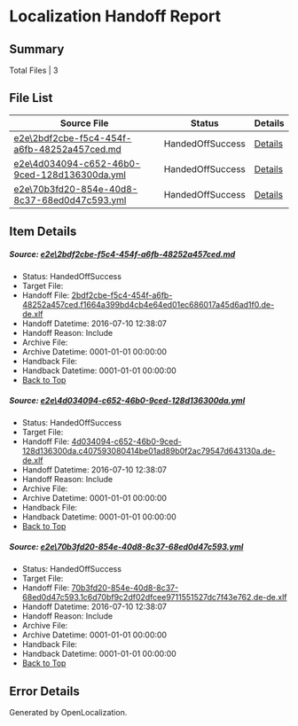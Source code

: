 # <a name='report-top'></a> Localization Handoff Report

## Summary
 Total Files | 3

## File List
 Source File | Status | Details 
 ----------- | ------ | ------- 
 [e2e\2bdf2cbe-f5c4-454f-a6fb-48252a457ced.md](https://github.com/OpenLocalizationTestOrg/oltest/blob/e16084e0bad7763542831c9c134be74db66081b1/e2e/2bdf2cbe-f5c4-454f-a6fb-48252a457ced.md) | HandedOffSuccess | [Details](#02285cfe87a2a78cd8f6aa672efa23bd1022e6ad1)
 [e2e\4d034094-c652-46b0-9ced-128d136300da.yml](https://github.com/OpenLocalizationTestOrg/oltest/blob/e16084e0bad7763542831c9c134be74db66081b1/e2e/4d034094-c652-46b0-9ced-128d136300da.yml) | HandedOffSuccess | [Details](#feb69ef4487f8e77698642f5594c14491ae589592)
 [e2e\70b3fd20-854e-40d8-8c37-68ed0d47c593.yml](https://github.com/OpenLocalizationTestOrg/oltest/blob/e16084e0bad7763542831c9c134be74db66081b1/e2e/70b3fd20-854e-40d8-8c37-68ed0d47c593.yml) | HandedOffSuccess | [Details](#f63d907a0821e4c506e9394523dc95a69074d0e64)

## Item Details
##### <a name='02285cfe87a2a78cd8f6aa672efa23bd1022e6ad1'></a> Source: [e2e\2bdf2cbe-f5c4-454f-a6fb-48252a457ced.md](https://github.com/OpenLocalizationTestOrg/oltest/blob/e16084e0bad7763542831c9c134be74db66081b1/e2e/2bdf2cbe-f5c4-454f-a6fb-48252a457ced.md)
* Status: HandedOffSuccess
* Target File: 
* Handoff File: [2bdf2cbe-f5c4-454f-a6fb-48252a457ced.f1664a399bd4cb4e64ed01ec686017a45d6ad1f0.de-de.xlf](https://github.com/OpenLocalizationTestOrg/olhandoff-e2e/blob/2e981549addf8a217cf5b4760b2404f9137f036f/ol-handoff/OpenLocalizationTestOrg/oltest-dede-fly/ci/ht/2bdf2cbe-f5c4-454f-a6fb-48252a457ced.f1664a399bd4cb4e64ed01ec686017a45d6ad1f0.de-de.xlf)
* Handoff Datetime: 2016-07-10 12:38:07
* Handoff Reason: Include
* Archive File: 
* Archive Datetime: 0001-01-01 00:00:00
* Handback File: 
* Handback Datetime: 0001-01-01 00:00:00
* [Back to Top](#report-top)

##### <a name='feb69ef4487f8e77698642f5594c14491ae589592'></a> Source: [e2e\4d034094-c652-46b0-9ced-128d136300da.yml](https://github.com/OpenLocalizationTestOrg/oltest/blob/e16084e0bad7763542831c9c134be74db66081b1/e2e/4d034094-c652-46b0-9ced-128d136300da.yml)
* Status: HandedOffSuccess
* Target File: 
* Handoff File: [4d034094-c652-46b0-9ced-128d136300da.c407593080414be01ad89b0f2ac79547d643130a.de-de.xlf](https://github.com/OpenLocalizationTestOrg/olhandoff-e2e/blob/2e981549addf8a217cf5b4760b2404f9137f036f/ol-handoff/OpenLocalizationTestOrg/oltest-dede-fly/ci/ht/4d034094-c652-46b0-9ced-128d136300da.c407593080414be01ad89b0f2ac79547d643130a.de-de.xlf)
* Handoff Datetime: 2016-07-10 12:38:07
* Handoff Reason: Include
* Archive File: 
* Archive Datetime: 0001-01-01 00:00:00
* Handback File: 
* Handback Datetime: 0001-01-01 00:00:00
* [Back to Top](#report-top)

##### <a name='f63d907a0821e4c506e9394523dc95a69074d0e64'></a> Source: [e2e\70b3fd20-854e-40d8-8c37-68ed0d47c593.yml](https://github.com/OpenLocalizationTestOrg/oltest/blob/e16084e0bad7763542831c9c134be74db66081b1/e2e/70b3fd20-854e-40d8-8c37-68ed0d47c593.yml)
* Status: HandedOffSuccess
* Target File: 
* Handoff File: [70b3fd20-854e-40d8-8c37-68ed0d47c593.1c6d70bf9c2df02dfcee9711551527dc7f43e762.de-de.xlf](https://github.com/OpenLocalizationTestOrg/olhandoff-e2e/blob/2e981549addf8a217cf5b4760b2404f9137f036f/ol-handoff/OpenLocalizationTestOrg/oltest-dede-fly/ci/ht/70b3fd20-854e-40d8-8c37-68ed0d47c593.1c6d70bf9c2df02dfcee9711551527dc7f43e762.de-de.xlf)
* Handoff Datetime: 2016-07-10 12:38:07
* Handoff Reason: Include
* Archive File: 
* Archive Datetime: 0001-01-01 00:00:00
* Handback File: 
* Handback Datetime: 0001-01-01 00:00:00
* [Back to Top](#report-top)


## Error Details

Generated by OpenLocalization.
